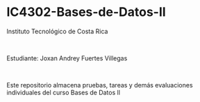 # IC4302-Bases-de-Datos-II

Instituto Tecnológico de Costa Rica

<br>

Estudiante: Joxan Andrey Fuertes Villegas

<br>

Este repositorio almacena pruebas, tareas y demás evaluaciones individuales del curso Bases de Datos ll
